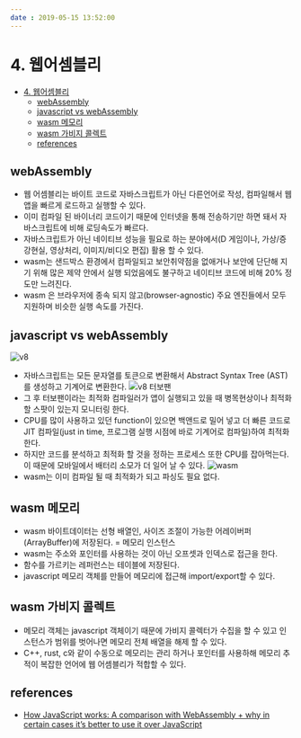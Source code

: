```yaml
---
date : 2019-05-15 13:52:00
---
```


# 4. 웹어셈블리

- [4. 웹어셈블리](#4-%EC%9B%B9%EC%96%B4%EC%85%88%EB%B8%94%EB%A6%AC)
  - [webAssembly](#webassembly)
  - [javascript vs webAssembly](#javascript-vs-webassembly)
  - [wasm 메모리](#wasm-%EB%A9%94%EB%AA%A8%EB%A6%AC)
  - [wasm 가비지 콜렉트](#wasm-%EA%B0%80%EB%B9%84%EC%A7%80-%EC%BD%9C%EB%A0%89%ED%8A%B8)
  - [references](#references)

## webAssembly

- 웹 어셈블리는 바이트 코드로 자바스크립트가 아닌 다른언어로 작성, 컴파일해서 웹 앱을 빠르게 로드하고 실행할 수 있다.
- 이미 컴파일 된 바이너리 코드이기 때문에 인터넷을 통해 전송하기만 하면 돼서 자바스크립트에 비해 로딩속도가 빠르다.
- 자바스크립트가 아닌 네이티브 성능을 필요로 하는 분야에서(D 게임이나, 가상/증강현실, 영상처리, 이미지/비디오 편집) 활용 할 수 있다.
- wasm는 샌드박스 환경에서 컴파일되고 보안취약점을 없애거나 보안에 단단해 지기 위해 많은 제약 안에서 실행 되었음에도 불구하고 네이티브 코드에 비해 20% 정도만 느려진다.
- wasm 은 브라우저에 종속 되지 않고(browser-agnostic) 주요 엔진들에서 모두 지원하며 비슷한 실행 속도를 가진다.

## javascript vs webAssembly

![v8](~@assets/img/javascript/how-javascript-work-12.png)

- 자바스크립트는 모든 문자열를 토큰으로 변환해서 Abstract Syntax Tree (AST)를 생성하고 기계어로 변환한다.
![v8 터보팬](~@assets/img/javascript/how-javascript-work-13.png)
- 그 후 터보팬이라는 최적화 컴파일러가 앱이 실행되고 있을 때 병목현상이나 최적화 할 스팟이 있는지 모니터링 한다.
- CPU를 많이 사용하고 있던 function이 있으면 백앤드로 밀어 넣고 더 빠른 코드로 JIT 컴파일(just in time, 프로그램 실행 시점에 바로 기계어로 컴파일)하여 최적화 한다.
- 하지만 코드를 분석하고 최적화 할 것을 정하는 프로세스 또한 CPU를 잡아먹는다. 이 때문에 모바일에서 배터리 소모가 더 일어 날 수 있다.
![wasm](~@assets/img/javascript/how-javascript-work-14.png)
- wasm는 이미 컴파일 될 때 최적화가 되고 파싱도 필요 없다.

## wasm 메모리

- wasm 바이트데이터는 선형 배열인, 사이즈 조절이 가능한 어레이버퍼(ArrayBuffer)에 저장된다. = 메모리 인스턴스
- wasm는 주소와 포인터를 사용하는 것이 아닌 오프셋과 인덱스로 접근을 한다.
- 함수를 가르키는 레퍼런스는 테이블에 저장된다.
- javascript 메모리 객체를 만들어 메모리에 접근해 import/export할 수 있다.

## wasm 가비지 콜렉트

- 메모리 객체는 javascript 객체이기 때문에 가비지 콜렉터가 수집을 할 수 있고 인스턴스가 범위를 벗어나면 메모리 전체 배열을 해제 할 수 있다.
- C++, rust, c와 같이 수동으로 메모리는 관리 하거나 포인터를 사용하해 메모리 추적이 복잡한 언어에 웹 어셈블리가 적합할 수 있다.

## references

- [How JavaScript works: A comparison with WebAssembly + why in certain cases it’s better to use it over JavaScript](https://blog.sessionstack.com/how-javascript-works-a-comparison-with-webassembly-why-in-certain-cases-its-better-to-use-it-d80945172d79)